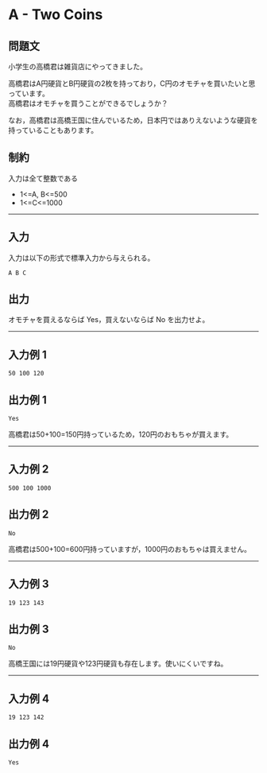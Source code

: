 # A - Two Coins
## 問題文
小学生の高橋君は雑貨店にやってきました。

高橋君はA円硬貨とB円硬貨の2枚を持っており，C円のオモチャを買いたいと思っています。  
高橋君はオモチャを買うことができるでしょうか？

なお，高橋君は高橋王国に住んでいるため，日本円ではありえないような硬貨を持っていることもあります。

## 制約
入力は全て整数である

- 1<=A, B<=500
- 1<=C<=1000

----

## 入力
入力は以下の形式で標準入力から与えられる。

```
A B C
```

## 出力
オモチャを買えるならば Yes，買えないならば No を出力せよ。

----

## 入力例 1
```
50 100 120
```

## 出力例 1
```
Yes
```

高橋君は50+100=150円持っているため，120円のおもちゃが買えます。

----

## 入力例 2
```
500 100 1000
```

## 出力例 2
```
No
```

高橋君は500+100=600円持っていますが，1000円のおもちゃは買えません。

----

## 入力例 3
```
19 123 143
```

## 出力例 3
```
No
```

高橋王国には19円硬貨や123円硬貨も存在します。使いにくいですね。

----

## 入力例 4
```
19 123 142
```

## 出力例 4
```
Yes
```


